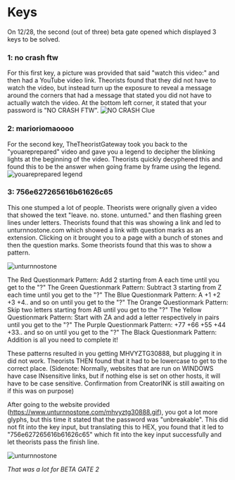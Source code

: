# Keys

On 12/28, the second (out of three) beta gate opened which displayed 3 keys to be solved.

### **1: no crash ftw**

For this first key, a picture was provided that said "watch this video:" and then had a YouTube video link. Theorists found that they did not have to watch the video, but instead turn up the exposure to reveal a message around the corners that had a message that stated you did not have to actually watch the video. At the bottom left corner, it stated that your password is "NO CRASH FTW".
![NO CRASH Clue](https://www.thetheoristgateway.com/static/clues/0781fa1e-a275-5b67-87ba-03c2c711b93d/2/BetaGate2_Key1_Clue_HyKwIEkVVxk4AaIsCtyFIpe9mNCuaV7TiJaX3ud1.png)

### **2: marioriomaoooo**

For the second key, TheTheoristGateway took you back to the "youareprepared" video and gave you a legend to decipher the blinking lights at the beginning of the video. Theorists quickly decyphered this and found this to be the answer when going frame by frame using the legend.
![youareprepared legend](https://www.thetheoristgateway.com/static/clues/0781fa1e-a275-5b67-87ba-03c2c711b93d/2/BetaGate2_Key2_Clue_VhP2VtrY18hcTvfOFu88GSSYcvOxJOFhqzgmkpKi.png)

### **3: 756e627265616b61626c65**

This one stumped a lot of people. Theorists were orignally given a video that showed the text "leave. no. stone. unturned." and then flashing green lines under letters. Theorists found that this was showing a link and led to unturnnostone.com which showed a link with question marks as an extension. Clicking on it brought you to a page with a bunch of stones and then the question marks. Some theorists found that this was to show a pattern.

![unturnnostone](./assets/b1.k.3.png)

The Red Questionmark Pattern: Add 2 starting from A each time until you get to the "?"
The Green Questionmark Pattern: Subtract 3 starting from Z each time until you get to the "?"
The Blue Questionmark Pattern: A +1 +2 +3 +4.. and so on until you get to the "?"
The Orange Questionmark Pattern: Skip two letters starting from AB until you get to the "?"
The Yellow Questionmark Pattern: Start with ZA and add a letter respectively in pairs until you get to the "?"
The Purple Questionmark Pattern: +77 +66 +55 +44 +33.. and so on until you get to the "?"
The Black Questionmark Pattern: Addition is all you need to complete it!

These patterns resulted in you getting MHVYZTG30888, but plugging it in did not work. Theorists THEN found that it had to be lowercase to get to the correct place.
(Sidenote: Normally, websites that are run on WINDOWS have case INsensitive links, but if nothing else is set on other hosts, it will have to be case sensitive. Confirmation from CreatorINK is still awaiting on if this was on purpose)

After going to the website provided (https://www.unturnnostone.com/mhvyztg30888.gif), you got a lot more glyphs, but this time it stated that the password was "unbreakable". This did not fit into the key input, but translating this to HEX, you found that it led to "756e627265616b61626c65" which fit into the key input successfully and let theorists pass the finish line.

![unturnnostone](https://www.youtube.com/embed/khob-OhfhhI?rel=0&modestbranding=1)

*That was a lot for BETA GATE 2*
